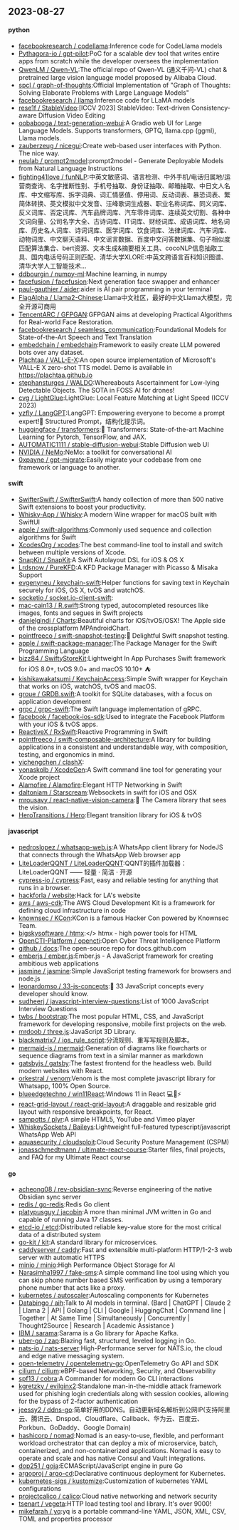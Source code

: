 ## 2023-08-27

#### python
* [facebookresearch / codellama](https://github.com/facebookresearch/codellama):Inference code for CodeLlama models
* [Pythagora-io / gpt-pilot](https://github.com/Pythagora-io/gpt-pilot):PoC for a scalable dev tool that writes entire apps from scratch while the developer oversees the implementation
* [QwenLM / Qwen-VL](https://github.com/QwenLM/Qwen-VL):The official repo of Qwen-VL (通义千问-VL) chat & pretrained large vision language model proposed by Alibaba Cloud.
* [spcl / graph-of-thoughts](https://github.com/spcl/graph-of-thoughts):Official Implementation of "Graph of Thoughts: Solving Elaborate Problems with Large Language Models"
* [facebookresearch / llama](https://github.com/facebookresearch/llama):Inference code for LLaMA models
* [rese1f / StableVideo](https://github.com/rese1f/StableVideo):[ICCV 2023] StableVideo: Text-driven Consistency-aware Diffusion Video Editing
* [oobabooga / text-generation-webui](https://github.com/oobabooga/text-generation-webui):A Gradio web UI for Large Language Models. Supports transformers, GPTQ, llama.cpp (ggml), Llama models.
* [zauberzeug / nicegui](https://github.com/zauberzeug/nicegui):Create web-based user interfaces with Python. The nice way.
* [neulab / prompt2model](https://github.com/neulab/prompt2model):prompt2model - Generate Deployable Models from Natural Language Instructions
* [fighting41love / funNLP](https://github.com/fighting41love/funNLP):中英文敏感词、语言检测、中外手机/电话归属地/运营商查询、名字推断性别、手机号抽取、身份证抽取、邮箱抽取、中日文人名库、中文缩写库、拆字词典、词汇情感值、停用词、反动词表、暴恐词表、繁简体转换、英文模拟中文发音、汪峰歌词生成器、职业名称词库、同义词库、反义词库、否定词库、汽车品牌词库、汽车零件词库、连续英文切割、各种中文词向量、公司名字大全、古诗词库、IT词库、财经词库、成语词库、地名词库、历史名人词库、诗词词库、医学词库、饮食词库、法律词库、汽车词库、动物词库、中文聊天语料、中文谣言数据、百度中文问答数据集、句子相似度匹配算法集合、bert资源、文本生成&摘要相关工具、cocoNLP信息抽取工具、国内电话号码正则匹配、清华大学XLORE:中英文跨语言百科知识图谱、清华大学人工智能技术…
* [ddbourgin / numpy-ml](https://github.com/ddbourgin/numpy-ml):Machine learning, in numpy
* [facefusion / facefusion](https://github.com/facefusion/facefusion):Next generation face swapper and enhancer
* [paul-gauthier / aider](https://github.com/paul-gauthier/aider):aider is AI pair programming in your terminal
* [FlagAlpha / Llama2-Chinese](https://github.com/FlagAlpha/Llama2-Chinese):Llama中文社区，最好的中文Llama大模型，完全开源可商用
* [TencentARC / GFPGAN](https://github.com/TencentARC/GFPGAN):GFPGAN aims at developing Practical Algorithms for Real-world Face Restoration.
* [facebookresearch / seamless_communication](https://github.com/facebookresearch/seamless_communication):Foundational Models for State-of-the-Art Speech and Text Translation
* [embedchain / embedchain](https://github.com/embedchain/embedchain):Framework to easily create LLM powered bots over any dataset.
* [Plachtaa / VALL-E-X](https://github.com/Plachtaa/VALL-E-X):An open source implementation of Microsoft's VALL-E X zero-shot TTS model. Demo is available in https://plachtaa.github.io
* [stephansturges / WALDO](https://github.com/stephansturges/WALDO):Whereabouts Ascertainment for Low-lying Detectable Objects. The SOTA in FOSS AI for drones!
* [cvg / LightGlue](https://github.com/cvg/LightGlue):LightGlue: Local Feature Matching at Light Speed (ICCV 2023)
* [yzfly / LangGPT](https://github.com/yzfly/LangGPT):LangGPT: Empowering everyone to become a prompt expert!🚀 Structured Prompt，结构化提示词。
* [huggingface / transformers](https://github.com/huggingface/transformers):🤗 Transformers: State-of-the-art Machine Learning for Pytorch, TensorFlow, and JAX.
* [AUTOMATIC1111 / stable-diffusion-webui](https://github.com/AUTOMATIC1111/stable-diffusion-webui):Stable Diffusion web UI
* [NVIDIA / NeMo](https://github.com/NVIDIA/NeMo):NeMo: a toolkit for conversational AI
* [0xpayne / gpt-migrate](https://github.com/0xpayne/gpt-migrate):Easily migrate your codebase from one framework or language to another.

#### swift
* [SwifterSwift / SwifterSwift](https://github.com/SwifterSwift/SwifterSwift):A handy collection of more than 500 native Swift extensions to boost your productivity.
* [Whisky-App / Whisky](https://github.com/Whisky-App/Whisky):A modern Wine wrapper for macOS built with SwiftUI
* [apple / swift-algorithms](https://github.com/apple/swift-algorithms):Commonly used sequence and collection algorithms for Swift
* [XcodesOrg / xcodes](https://github.com/XcodesOrg/xcodes):The best command-line tool to install and switch between multiple versions of Xcode.
* [SnapKit / SnapKit](https://github.com/SnapKit/SnapKit):A Swift Autolayout DSL for iOS & OS X
* [Lrdsnow / PureKFD](https://github.com/Lrdsnow/PureKFD):A KFD Package Manager with Picasso & Misaka Support
* [evgenyneu / keychain-swift](https://github.com/evgenyneu/keychain-swift):Helper functions for saving text in Keychain securely for iOS, OS X, tvOS and watchOS.
* [socketio / socket.io-client-swift](https://github.com/socketio/socket.io-client-swift):
* [mac-cain13 / R.swift](https://github.com/mac-cain13/R.swift):Strong typed, autocompleted resources like images, fonts and segues in Swift projects
* [danielgindi / Charts](https://github.com/danielgindi/Charts):Beautiful charts for iOS/tvOS/OSX! The Apple side of the crossplatform MPAndroidChart.
* [pointfreeco / swift-snapshot-testing](https://github.com/pointfreeco/swift-snapshot-testing):📸 Delightful Swift snapshot testing.
* [apple / swift-package-manager](https://github.com/apple/swift-package-manager):The Package Manager for the Swift Programming Language
* [bizz84 / SwiftyStoreKit](https://github.com/bizz84/SwiftyStoreKit):Lightweight In App Purchases Swift framework for iOS 8.0+, tvOS 9.0+ and macOS 10.10+ ⛺
* [kishikawakatsumi / KeychainAccess](https://github.com/kishikawakatsumi/KeychainAccess):Simple Swift wrapper for Keychain that works on iOS, watchOS, tvOS and macOS.
* [groue / GRDB.swift](https://github.com/groue/GRDB.swift):A toolkit for SQLite databases, with a focus on application development
* [grpc / grpc-swift](https://github.com/grpc/grpc-swift):The Swift language implementation of gRPC.
* [facebook / facebook-ios-sdk](https://github.com/facebook/facebook-ios-sdk):Used to integrate the Facebook Platform with your iOS & tvOS apps.
* [ReactiveX / RxSwift](https://github.com/ReactiveX/RxSwift):Reactive Programming in Swift
* [pointfreeco / swift-composable-architecture](https://github.com/pointfreeco/swift-composable-architecture):A library for building applications in a consistent and understandable way, with composition, testing, and ergonomics in mind.
* [yichengchen / clashX](https://github.com/yichengchen/clashX):
* [yonaskolb / XcodeGen](https://github.com/yonaskolb/XcodeGen):A Swift command line tool for generating your Xcode project
* [Alamofire / Alamofire](https://github.com/Alamofire/Alamofire):Elegant HTTP Networking in Swift
* [daltoniam / Starscream](https://github.com/daltoniam/Starscream):Websockets in swift for iOS and OSX
* [mrousavy / react-native-vision-camera](https://github.com/mrousavy/react-native-vision-camera):📸 The Camera library that sees the vision.
* [HeroTransitions / Hero](https://github.com/HeroTransitions/Hero):Elegant transition library for iOS & tvOS

#### javascript
* [pedroslopez / whatsapp-web.js](https://github.com/pedroslopez/whatsapp-web.js):A WhatsApp client library for NodeJS that connects through the WhatsApp Web browser app
* [LiteLoaderQQNT / LiteLoaderQQNT](https://github.com/LiteLoaderQQNT/LiteLoaderQQNT):QQNT的插件加载器：LiteLoaderQQNT —— 轻量 · 简洁 · 开源
* [cypress-io / cypress](https://github.com/cypress-io/cypress):Fast, easy and reliable testing for anything that runs in a browser.
* [hackforla / website](https://github.com/hackforla/website):Hack for LA's website
* [aws / aws-cdk](https://github.com/aws/aws-cdk):The AWS Cloud Development Kit is a framework for defining cloud infrastructure in code
* [knownsec / KCon](https://github.com/knownsec/KCon):KCon is a famous Hacker Con powered by Knownsec Team.
* [bigskysoftware / htmx](https://github.com/bigskysoftware/htmx):</> htmx - high power tools for HTML
* [OpenCTI-Platform / opencti](https://github.com/OpenCTI-Platform/opencti):Open Cyber Threat Intelligence Platform
* [github / docs](https://github.com/github/docs):The open-source repo for docs.github.com
* [emberjs / ember.js](https://github.com/emberjs/ember.js):Ember.js - A JavaScript framework for creating ambitious web applications
* [jasmine / jasmine](https://github.com/jasmine/jasmine):Simple JavaScript testing framework for browsers and node.js
* [leonardomso / 33-js-concepts](https://github.com/leonardomso/33-js-concepts):📜 33 JavaScript concepts every developer should know.
* [sudheerj / javascript-interview-questions](https://github.com/sudheerj/javascript-interview-questions):List of 1000 JavaScript Interview Questions
* [twbs / bootstrap](https://github.com/twbs/bootstrap):The most popular HTML, CSS, and JavaScript framework for developing responsive, mobile first projects on the web.
* [mrdoob / three.js](https://github.com/mrdoob/three.js):JavaScript 3D Library.
* [blackmatrix7 / ios_rule_script](https://github.com/blackmatrix7/ios_rule_script):分流规则、重写写规则及脚本。
* [mermaid-js / mermaid](https://github.com/mermaid-js/mermaid):Generation of diagrams like flowcharts or sequence diagrams from text in a similar manner as markdown
* [gatsbyjs / gatsby](https://github.com/gatsbyjs/gatsby):The fastest frontend for the headless web. Build modern websites with React.
* [orkestral / venom](https://github.com/orkestral/venom):Venom is the most complete javascript library for Whatsapp, 100% Open Source.
* [blueedgetechno / win11React](https://github.com/blueedgetechno/win11React):Windows 11 in React 💻🌈⚡
* [react-grid-layout / react-grid-layout](https://github.com/react-grid-layout/react-grid-layout):A draggable and resizable grid layout with responsive breakpoints, for React.
* [sampotts / plyr](https://github.com/sampotts/plyr):A simple HTML5, YouTube and Vimeo player
* [WhiskeySockets / Baileys](https://github.com/WhiskeySockets/Baileys):Lightweight full-featured typescript/javascript WhatsApp Web API
* [aquasecurity / cloudsploit](https://github.com/aquasecurity/cloudsploit):Cloud Security Posture Management (CSPM)
* [jonasschmedtmann / ultimate-react-course](https://github.com/jonasschmedtmann/ultimate-react-course):Starter files, final projects, and FAQ for my Ultimate React course

#### go
* [acheong08 / rev-obsidian-sync](https://github.com/acheong08/rev-obsidian-sync):Reverse engineering of the native Obsidian sync server
* [redis / go-redis](https://github.com/redis/go-redis):Redis Go client
* [platypusguy / jacobin](https://github.com/platypusguy/jacobin):A more than minimal JVM written in Go and capable of running Java 17 classes.
* [etcd-io / etcd](https://github.com/etcd-io/etcd):Distributed reliable key-value store for the most critical data of a distributed system
* [go-kit / kit](https://github.com/go-kit/kit):A standard library for microservices.
* [caddyserver / caddy](https://github.com/caddyserver/caddy):Fast and extensible multi-platform HTTP/1-2-3 web server with automatic HTTPS
* [minio / minio](https://github.com/minio/minio):High Performance Object Storage for AI
* [Narasimha1997 / fake-sms](https://github.com/Narasimha1997/fake-sms):A simple command line tool using which you can skip phone number based SMS verification by using a temporary phone number that acts like a proxy.
* [kubernetes / autoscaler](https://github.com/kubernetes/autoscaler):Autoscaling components for Kubernetes
* [Databingo / aih](https://github.com/Databingo/aih):Talk to AI models in terminal. (Bard | ChatGPT | Claude 2 | Llama 2 | API | Golang | CLI | Google | HuggingChat | Command line | Together | At Same Time | Simultaneously | Concurrently | Thought2Source | Research | Academic Assistance )
* [IBM / sarama](https://github.com/IBM/sarama):Sarama is a Go library for Apache Kafka.
* [uber-go / zap](https://github.com/uber-go/zap):Blazing fast, structured, leveled logging in Go.
* [nats-io / nats-server](https://github.com/nats-io/nats-server):High-Performance server for NATS.io, the cloud and edge native messaging system.
* [open-telemetry / opentelemetry-go](https://github.com/open-telemetry/opentelemetry-go):OpenTelemetry Go API and SDK
* [cilium / cilium](https://github.com/cilium/cilium):eBPF-based Networking, Security, and Observability
* [spf13 / cobra](https://github.com/spf13/cobra):A Commander for modern Go CLI interactions
* [kgretzky / evilginx2](https://github.com/kgretzky/evilginx2):Standalone man-in-the-middle attack framework used for phishing login credentials along with session cookies, allowing for the bypass of 2-factor authentication
* [jeessy2 / ddns-go](https://github.com/jeessy2/ddns-go):简单好用的DDNS。自动更新域名解析到公网IP(支持阿里云、腾讯云、Dnspod、Cloudflare、Callback、华为云、百度云、Porkbun、GoDaddy、Google Domain)
* [hashicorp / nomad](https://github.com/hashicorp/nomad):Nomad is an easy-to-use, flexible, and performant workload orchestrator that can deploy a mix of microservice, batch, containerized, and non-containerized applications. Nomad is easy to operate and scale and has native Consul and Vault integrations.
* [dop251 / goja](https://github.com/dop251/goja):ECMAScript/JavaScript engine in pure Go
* [argoproj / argo-cd](https://github.com/argoproj/argo-cd):Declarative continuous deployment for Kubernetes.
* [kubernetes-sigs / kustomize](https://github.com/kubernetes-sigs/kustomize):Customization of kubernetes YAML configurations
* [projectcalico / calico](https://github.com/projectcalico/calico):Cloud native networking and network security
* [tsenart / vegeta](https://github.com/tsenart/vegeta):HTTP load testing tool and library. It's over 9000!
* [mikefarah / yq](https://github.com/mikefarah/yq):yq is a portable command-line YAML, JSON, XML, CSV, TOML and properties processor
